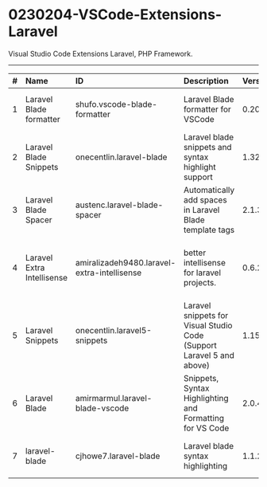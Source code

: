 # 0230204-VSCode-Extensions-Laravel
Visual Studio Code Extensions Laravel, PHP Framework.

---

|   #   | Name                       | ID                                          | Description                                                           | Version | Publisher          | VS Marketplace Link                                                                                                                                                                                |
| :---: | :------------------------- | :------------------------------------------ | :-------------------------------------------------------------------- | :------ | :----------------- | :------------------------------------------------------------------------------------------------------------------------------------------------------------------------------------------------- |
|   1   | Laravel Blade formatter    | shufo.vscode-blade-formatter                | Laravel Blade formatter for VSCode                                    | 0.20.8  | Shuhei Hayashibara | [https://marketplace.visualstudio.com/items?itemName=shufo.vscode-blade-formatter](https://marketplace.visualstudio.com/items?itemName=shufo.vscode-blade-formatter)                               |
|   2   | Laravel Blade Snippets     | onecentlin.laravel-blade                    | Laravel blade snippets and syntax highlight support                   | 1.32.0  | Winnie Lin         | [https://marketplace.visualstudio.com/items?itemName=onecentlin.laravel-blade](https://marketplace.visualstudio.com/items?itemName=onecentlin.laravel-blade)                                       |
|   3   | Laravel Blade Spacer       | austenc.laravel-blade-spacer                | Automatically add spaces in Laravel Blade template tags               | 2.1.3   | Austen Cameron     | [https://marketplace.visualstudio.com/items?itemName=austenc.laravel-blade-spacer](https://marketplace.visualstudio.com/items?itemName=austenc.laravel-blade-spacer)                               |
|   4   | Laravel Extra Intellisense | amiralizadeh9480.laravel-extra-intellisense | better intellisense for laravel projects.                             | 0.6.2   | amir               | [https://marketplace.visualstudio.com/items?itemName=amiralizadeh9480.laravel-extra-intellisense](https://marketplace.visualstudio.com/items?itemName=amiralizadeh9480.laravel-extra-intellisense) |
|   5   | Laravel Snippets           | onecentlin.laravel5-snippets                | Laravel snippets for Visual Studio Code (Support Laravel 5 and above) | 1.15.0  | Winnie Lin         | [https://marketplace.visualstudio.com/items?itemName=onecentlin.laravel5-snippets](https://marketplace.visualstudio.com/items?itemName=onecentlin.laravel5-snippets)                               |
|   6   | Laravel Blade              | amirmarmul.laravel-blade-vscode             | Snippets, Syntax Highlighting and Formatting for VS Code              | 2.0.4   | amirmarmul         | [https://marketplace.visualstudio.com/items?itemName=amirmarmul.laravel-blade-vscode](https://marketplace.visualstudio.com/items?itemName=amirmarmul.laravel-blade-vscode)                         |
|   7   | laravel-blade              | cjhowe7.laravel-blade                       | Laravel blade syntax highlighting                                     | 1.1.2   | Christian Howe     | [https://marketplace.visualstudio.com/items?itemName=cjhowe7.laravel-blade](https://marketplace.visualstudio.com/items?itemName=cjhowe7.laravel-blade)                                             |
